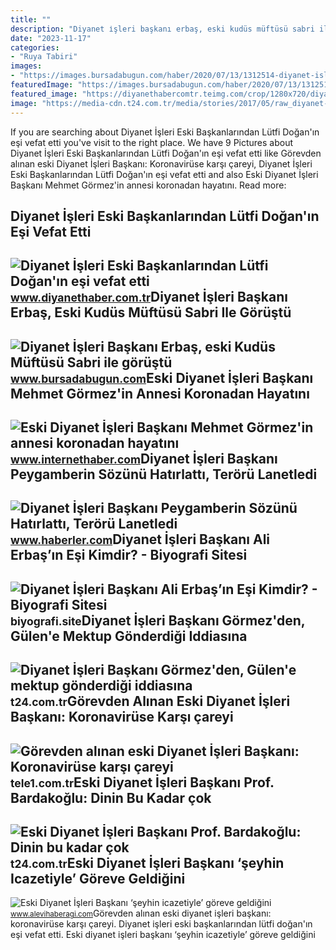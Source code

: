 ```yaml
---
title: ""
description: "Diyanet i̇şleri başkanı erbaş, eski kudüs müftüsü sabri ile görüştü"
date: "2023-11-17"
categories:
- "Ruya Tabiri"
images:
- "https://images.bursadabugun.com/haber/2020/07/13/1312514-diyanet-isleri-baskani-erbas-eski-kudus-muftusu-sabri-ile-gorustu-5f0ca4fda3a02.jpg"
featuredImage: "https://images.bursadabugun.com/haber/2020/07/13/1312514-diyanet-isleri-baskani-erbas-eski-kudus-muftusu-sabri-ile-gorustu-5f0ca4fda3a02.jpg"
featured_image: "https://diyanethabercomtr.teimg.com/crop/1280x720/diyanethaber-com-tr/images/haberler/2019/05/diyanet_isleri_eski_baskanlarindan_lutfi_dogan_in_esi_vefat_etti_h5322_f0da1.jpg"
image: "https://media-cdn.t24.com.tr/media/stories/2017/05/raw_diyanet-isleri-baskani-gormezden-gulene-mektup-gonderdigi-iddiasina-cevap_851919235.jpg"
---
```


If you are searching about Diyanet İşleri Eski Başkanlarından Lütfi Doğan'ın eşi vefat etti you've visit to the right place. We have 9 Pictures about Diyanet İşleri Eski Başkanlarından Lütfi Doğan'ın eşi vefat etti like Görevden alınan eski Diyanet İşleri Başkanı: Koronavirüse karşı çareyi, Diyanet İşleri Eski Başkanlarından Lütfi Doğan'ın eşi vefat etti and also Eski Diyanet İşleri Başkanı Mehmet Görmez'in annesi koronadan hayatını. Read more:

Diyanet İşleri Eski Başkanlarından Lütfi Doğan'ın Eşi Vefat Etti
----------------------------------------------------------------

 ![Diyanet İşleri Eski Başkanlarından Lütfi Doğan'ın eşi vefat etti](https://diyanethabercomtr.teimg.com/crop/1280x720/diyanethaber-com-tr/images/haberler/2019/05/diyanet_isleri_eski_baskanlarindan_lutfi_dogan_in_esi_vefat_etti_h5322_f0da1.jpg) <small>www.diyanethaber.com.tr</small>Diyanet İşleri Başkanı Erbaş, Eski Kudüs Müftüsü Sabri Ile Görüştü
------------------------------------------------------------------

 ![Diyanet İşleri Başkanı Erbaş, eski Kudüs Müftüsü Sabri ile görüştü](https://images.bursadabugun.com/haber/2020/07/13/1312514-diyanet-isleri-baskani-erbas-eski-kudus-muftusu-sabri-ile-gorustu-5f0ca4fda3a02.jpg) <small>www.bursadabugun.com</small>Eski Diyanet İşleri Başkanı Mehmet Görmez'in Annesi Koronadan Hayatını
----------------------------------------------------------------------

 ![Eski Diyanet İşleri Başkanı Mehmet Görmez'in annesi koronadan hayatını](https://i.internethaber.com/2/1280/800/storage/files/images/2020/04/20/mehmet-gormez-AzV0_cover.jpg) <small>www.internethaber.com</small>Diyanet İşleri Başkanı Peygamberin Sözünü Hatırlattı, Terörü Lanetledi
----------------------------------------------------------------------

 ![Diyanet İşleri Başkanı Peygamberin Sözünü Hatırlattı, Terörü Lanetledi](https://foto.haberler.com/haber/2016/12/17/diyanet-isleri-baskani-peygamberin-sozunu-9071972_5690_amp.jpg) <small>www.haberler.com</small>Diyanet İşleri Başkanı Ali Erbaş’ın Eşi Kimdir? - Biyografi Sitesi
------------------------------------------------------------------

 ![Diyanet İşleri Başkanı Ali Erbaş’ın Eşi Kimdir? - Biyografi Sitesi](https://biyografi.site/uploads/diyanet-i-sleri-baskani-ali-erbas-in-esi-kimdir.jpg) <small>biyografi.site</small>Diyanet İşleri Başkanı Görmez'den, Gülen'e Mektup Gönderdiği Iddiasına
----------------------------------------------------------------------

 ![Diyanet İşleri Başkanı Görmez'den, Gülen'e mektup gönderdiği iddiasına](https://media-cdn.t24.com.tr/media/stories/2017/05/raw_diyanet-isleri-baskani-gormezden-gulene-mektup-gonderdigi-iddiasina-cevap_851919235.jpg) <small>t24.com.tr</small>Görevden Alınan Eski Diyanet İşleri Başkanı: Koronavirüse Karşı çareyi
----------------------------------------------------------------------

 ![Görevden alınan eski Diyanet İşleri Başkanı: Koronavirüse karşı çareyi](https://tele1.com.tr/wp-content/uploads/2020/05/Untitled-1-59.jpg) <small>tele1.com.tr</small>Eski Diyanet İşleri Başkanı Prof. Bardakoğlu: Dinin Bu Kadar çok
----------------------------------------------------------------

 ![Eski Diyanet İşleri Başkanı Prof. Bardakoğlu: Dinin bu kadar çok](https://media-cdn.t24.com.tr/media/library/2020/05/1588742481156-alibardakoglu.jpg) <small>t24.com.tr</small>Eski Diyanet İşleri Başkanı ‘şeyhin Icazetiyle’ Göreve Geldiğini
----------------------------------------------------------------

 ![Eski Diyanet İşleri Başkanı ‘şeyhin icazetiyle’ göreve geldiğini](https://www.alevihaberagi.com/wp-content/uploads/tarikatlar-ulkesi.1.jpg) <small>www.alevihaberagi.com</small>Görevden alınan eski diyanet i̇şleri başkanı: koronavirüse karşı çareyi. Diyanet i̇şleri eski başkanlarından lütfi doğan'ın eşi vefat etti. Eski diyanet i̇şleri başkanı ‘şeyhin icazetiyle’ göreve geldiğini
